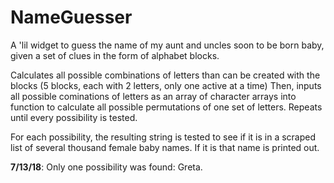 # NameGuesser
A 'lil widget to guess the name of my aunt and uncles soon to be born baby, given
a set of clues in the form of alphabet blocks.

Calculates all possible combinations of letters than can be created with the blocks (5 blocks, each with 2 letters, only one active at a time)
Then, inputs all possible cominations of letters as an array of character arrays into function to calculate all possible permutations of one set of letters. Repeats until every possibility is tested.

For each possibility, the resulting string is tested to see if it is in a scraped list of several thousand female baby names. If it is that name is printed out.

**7/13/18**:
Only one possibility was found: Greta.
